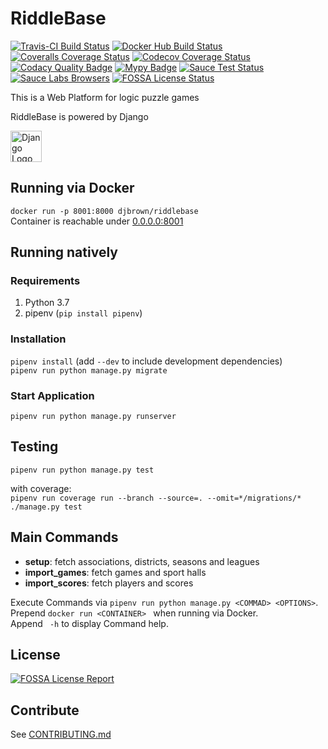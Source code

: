 # RiddleBase

[![Travis-CI Build Status](https://travis-ci.org/djbrown/riddlebase.svg?branch=master)](https://travis-ci.org/djbrown/riddlebase)
[![Docker Hub Build Status](https://img.shields.io/docker/build/djbrown/riddlebase.svg)](https://hub.docker.com/r/djbrown/riddlebase/builds/)
[![Coveralls Coverage Status](https://coveralls.io/repos/github/djbrown/riddlebase/badge.svg)](https://coveralls.io/github/djbrown/riddlebase)
[![Codecov Coverage Status](https://codecov.io/github/djbrown/riddlebase/coverage.svg)](http://codecov.io/github/djbrown/risslebase/)
[![Codacy Quality Badge](https://api.codacy.com/project/badge/Grade/9c0920594c0544d9b63caf9fab3970d8)](https://www.codacy.com/app/djbrown/riddlebase?utm_source=github.com&amp;utm_medium=referral&amp;utm_content=djbrown/riddlebase&amp;utm_campaign=Badge_Grade)
[![Mypy Badge](http://www.mypy-lang.org/static/mypy_badge.svg)](http://mypy-lang.org/)
[![Sauce Test Status](https://saucelabs.com/buildstatus/dan-brown)](https://saucelabs.com/u/dan-brown)
[![Sauce Labs Browsers](https://saucelabs.com/browser-matrix/dan-brown.svg)](https://saucelabs.com/u/dan-brown)
[![FOSSA License Status](https://app.fossa.io/api/projects/git%2Bgithub.com%2Fdjbrown%2Friddlebase.svg?type=shield)](https://app.fossa.io/projects/git%2Bgithub.com%2Fdjbrown%2Friddlebase?ref=badge_shield)

This is a Web Platform for logic puzzle games

RiddleBase is powered by Django

[<img src="https://www.djangoproject.com/m/img/logos/django-logo-positive.svg" height="50" alt="Django Logo"/>](https://www.djangoproject.com/)

## Running via Docker

`docker run -p 8001:8000 djbrown/riddlebase`<br/>
Container is reachable under [0.0.0.0:8001](http://0.0.0.0:8001)

## Running natively

### Requirements

1. Python 3.7
2. pipenv (`pip install pipenv`)


### Installation

`pipenv install` (add `--dev` to include development dependencies)<br/>
`pipenv run python manage.py migrate`

### Start Application

`pipenv run python manage.py runserver`

## Testing

`pipenv run python manage.py test`

with coverage:<br/>
`pipenv run coverage run --branch --source=. --omit=*/migrations/* ./manage.py test`


## Main Commands

* **setup**: fetch associations, districts, seasons and leagues
* **import_games**: fetch games and sport halls
* **import_scores**: fetch players and scores

Execute Commands via `pipenv run python manage.py <COMMAD> <OPTIONS>`.<br/>
Prepend `docker run <CONTAINER> ` when running via Docker.<br/>
Append ` -h` to display Command help.



## License
[![FOSSA License Report](https://app.fossa.io/api/projects/git%2Bgithub.com%2Fdjbrown%2Friddlebase.svg?type=large)](https://app.fossa.io/projects/git%2Bgithub.com%2Fdjbrown%2Friddlebase?ref=badge_large)

## Contribute
See [CONTRIBUTING.md](CONTRIBUTING.md)

